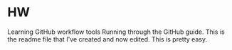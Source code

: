 # HW
Learning GitHub workflow tools
Running through the GitHub guide.  This is the readme file that I've created and now edited.  This is pretty easy.